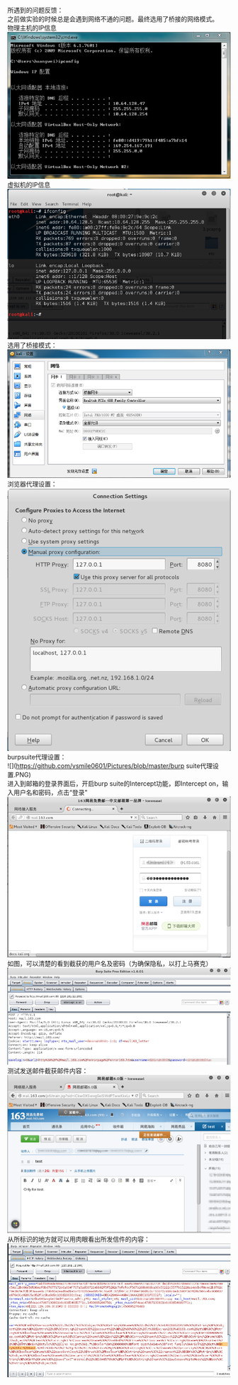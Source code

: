 </br>所遇到的问题反馈：
</br>之前做实验的时候总是会遇到网络不通的问题。最终选用了桥接的网络模式。
</br>物理主机的IP信息
</br>![](https://github.com/vsmile0601/Pictures/blob/master/主机IP信息.PNG)
</br>虚拟机的IP信息
</br>![](https://github.com/vsmile0601/Pictures/blob/master/虚拟机IP信息.PNG)
</br>选用了桥接模式：
</br>![](https://github.com/vsmile0601/Pictures/blob/master/网络模式为桥接.PNG)
</br>浏览器代理设置：
</br>![](https://github.com/vsmile0601/Pictures/blob/master/浏览器代理设置.PNG)
</br>burpsuite代理设置：
</br>![](https://github.com/vsmile0601/Pictures/blob/master/burp suite代理设置.PNG)
</br>进入到邮箱的登录界面后，开启burp suite的Intercept功能，即Intercept on，输入用户名和密码，点击“登录”
</br>![](https://github.com/vsmile0601/Pictures/blob/master/登陆页面.png)
</br>如图，可以清楚的看到截获的用户名及密码（为确保隐私，以打上马赛克）
</br>![](https://github.com/vsmile0601/Pictures/blob/master/截获密码.png)
</br>测试发送邮件截获邮件内容：
</br>![](https://github.com/vsmile0601/Pictures/blob/master/发送邮件.png)
</br>从所标识的地方就可以用肉眼看出所发信件的内容：
</br>![](https://github.com/vsmile0601/Pictures/blob/master/信件内容.png)

